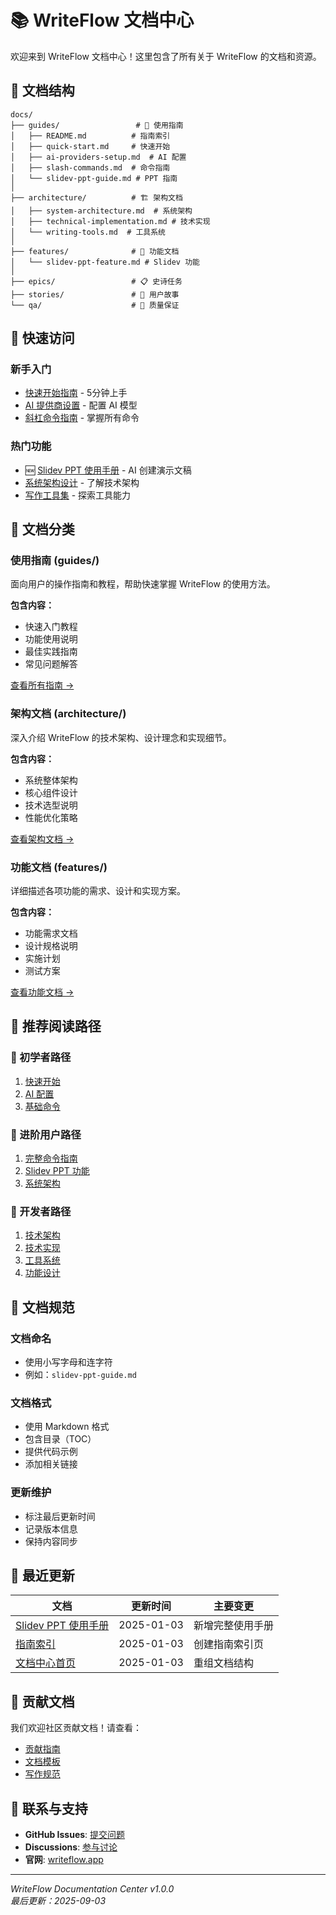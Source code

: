 # 📚 WriteFlow 文档中心

欢迎来到 WriteFlow 文档中心！这里包含了所有关于 WriteFlow 的文档和资源。

## 📁 文档结构

```
docs/
├── guides/                 # 📖 使用指南
│   ├── README.md          # 指南索引
│   ├── quick-start.md     # 快速开始
│   ├── ai-providers-setup.md  # AI 配置
│   ├── slash-commands.md  # 命令指南
│   └── slidev-ppt-guide.md # PPT 指南
│
├── architecture/          # 🏗️ 架构文档
│   ├── system-architecture.md  # 系统架构
│   ├── technical-implementation.md # 技术实现
│   └── writing-tools.md  # 工具系统
│
├── features/              # 🎯 功能文档
│   └── slidev-ppt-feature.md # Slidev 功能
│
├── epics/                 # 📋 史诗任务
├── stories/               # 📝 用户故事
└── qa/                    # 🧪 质量保证
```

## 🚀 快速访问

### 新手入门
- [快速开始指南](./guides/quick-start.md) - 5分钟上手
- [AI 提供商设置](./guides/ai-providers-setup.md) - 配置 AI 模型
- [斜杠命令指南](./guides/slash-commands.md) - 掌握所有命令

### 热门功能
- 🆕 [Slidev PPT 使用手册](./guides/slidev-ppt-guide.md) - AI 创建演示文稿
- [系统架构设计](./architecture/system-architecture.md) - 了解技术架构
- [写作工具集](./architecture/writing-tools.md) - 探索工具能力

## 📖 文档分类

### 使用指南 (guides/)
面向用户的操作指南和教程，帮助快速掌握 WriteFlow 的使用方法。

**包含内容：**
- 快速入门教程
- 功能使用说明
- 最佳实践指南
- 常见问题解答

[查看所有指南 →](./guides/README.md)

### 架构文档 (architecture/)
深入介绍 WriteFlow 的技术架构、设计理念和实现细节。

**包含内容：**
- 系统整体架构
- 核心组件设计
- 技术选型说明
- 性能优化策略

[查看架构文档 →](./architecture/)

### 功能文档 (features/)
详细描述各项功能的需求、设计和实现方案。

**包含内容：**
- 功能需求文档
- 设计规格说明
- 实施计划
- 测试方案

[查看功能文档 →](./features/)

## 🎯 推荐阅读路径

### 👶 初学者路径
1. [快速开始](./guides/quick-start.md)
2. [AI 配置](./guides/ai-providers-setup.md)
3. [基础命令](./guides/slash-commands.md#基础命令)

### 🚀 进阶用户路径
1. [完整命令指南](./guides/slash-commands.md)
2. [Slidev PPT 功能](./guides/slidev-ppt-guide.md)
3. [系统架构](./architecture/system-architecture.md)

### 🔧 开发者路径
1. [技术架构](./architecture/system-architecture.md)
2. [技术实现](./architecture/technical-implementation.md)
3. [工具系统](./architecture/writing-tools.md)
4. [功能设计](./features/)

## 📝 文档规范

### 文档命名
- 使用小写字母和连字符
- 例如：`slidev-ppt-guide.md`

### 文档格式
- 使用 Markdown 格式
- 包含目录（TOC）
- 提供代码示例
- 添加相关链接

### 更新维护
- 标注最后更新时间
- 记录版本信息
- 保持内容同步

## 🔄 最近更新

| 文档 | 更新时间 | 主要变更 |
|-----|---------|---------|
| [Slidev PPT 使用手册](./guides/slidev-ppt-guide.md) | 2025-01-03 | 新增完整使用手册 |
| [指南索引](./guides/README.md) | 2025-01-03 | 创建指南索引页 |
| [文档中心首页](./README.md) | 2025-01-03 | 重组文档结构 |

## 🤝 贡献文档

我们欢迎社区贡献文档！请查看：
- [贡献指南](../CONTRIBUTING.md)
- [文档模板](./templates/)
- [写作规范](./writing-style.md)

## 📮 联系与支持

- **GitHub Issues**: [提交问题](https://github.com/writeflow/writeflow/issues)
- **Discussions**: [参与讨论](https://github.com/writeflow/writeflow/discussions)
- **官网**: [writeflow.app](https://writeflow.app)

---

*WriteFlow Documentation Center v1.0.0*  
*最后更新：2025-09-03*